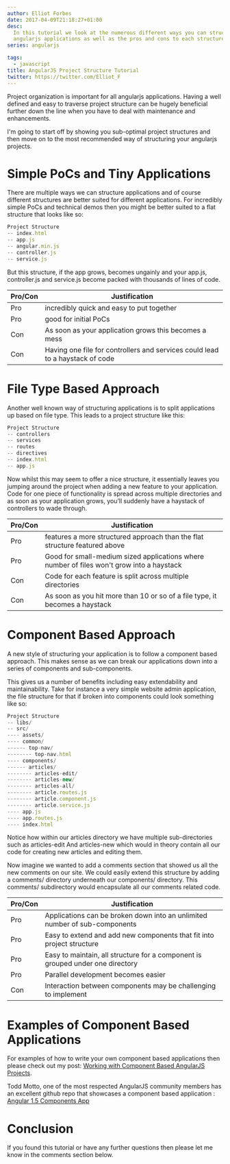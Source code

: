 ```yaml
---
author: Elliot Forbes
date: 2017-04-09T21:18:27+01:00
desc:
  In this tutorial we look at the numerous different ways you can structure your
  angularjs applications as well as the pros and cons to each structure
series: angularjs

tags:
  - javascript
title: AngularJS Project Structure Tutorial
twitter: https://twitter.com/Elliot_F
---
```


Project organization is important for all angularjs applications. Having a well
defined and easy to traverse project structure can be hugely beneficial further
down the line when you have to deal with maintenance and enhancements.

I'm going to start off by showing you sub-optimal project structures and then
move on to the most recommended way of structuring your angularjs projects.

# Simple PoCs and Tiny Applications

There are multiple ways we can structure applications and of course different
structures are better suited for different applications. For incredibly simple
PoCs and technical demos then you might be better suited to a flat structure
that looks like so:

```javascript
Project Structure
-- index.html
-- app.js
-- angular.min.js
-- controller.js
-- service.js
```

But this structure, if the app grows, becomes ungainly and your app.js,
controller.js and service.js become packed with thousands of lines of code.

| Pro/Con | Justification                                                                 |
| ------- | ----------------------------------------------------------------------------- |
| Pro     | incredibly quick and easy to put together                                     |
| Pro     | good for initial PoCs                                                         |
| Con     | As soon as your application grows this becomes a mess                         |
| Con     | Having one file for controllers and services could lead to a haystack of code |

# File Type Based Approach

Another well known way of structuring applications is to split applications up
based on file type. This leads to a project structure like this:

```javascript
Project Structure
-- controllers
-- services
-- routes
-- directives
-- index.html
-- app.js
```

Now whilst this may seem to offer a nice structure, it essentially leaves you
jumping around the project when adding a new feature to your application. Code
for one piece of functionality is spread across multiple directories and as soon
as your application grows, you’ll suddenly have a haystack of controllers to
wade through.

| Pro/Con | Justification                                                                             |
| ------- | ----------------------------------------------------------------------------------------- |
| Pro     | features a more structured approach than the flat structure featured above                |
| Pro     | Good for small-medium sized applications where number of files won't grow into a haystack |
| Con     | Code for each feature is split across multiple directories                                |
| Con     | As soon as you hit more than 10 or so of a file type, it becomes a haystack               |

# Component Based Approach

A new style of structuring your application is to follow a component based
approach. This makes sense as we can break our applications down into a series
of components and sub-components.

This gives us a number of benefits including easy extendability and
maintainability. Take for instance a very simple website admin application, the
file structure for that if broken into components could look something like so:

```javascript
Project Structure
-- libs/
-- src/
---- assets/
---- common/
------ top-nav/
-------- top-nav.html
---- components/
------ articles/
-------- articles-edit/
-------- articles-new/
-------- articles-all/
-------- article.routes.js
-------- article.component.js
-------- article.service.js
---- app.js
---- app.routes.js
---- index.html
```

Notice how within our articles directory we have multiple sub-directories such
as articles-edit And articles-new which would in theory contain all our code for
creating new articles and editing them.

Now imagine we wanted to add a comments section that showed us all the new
comments on our site. We could easily extend this structure by adding a
comments/ directory underneath our components/ directory. This comments/
subdirectory would encapsulate all our comments related code.

| Pro/Con | Justification                                                                  |
| ------- | ------------------------------------------------------------------------------ |
| Pro     | Applications can be broken down into an unlimited number of sub-components     |
| Pro     | Easy to extend and add new components that fit into project structure          |
| Pro     | Easy to maintain, all structure for a component is grouped under one directory |
| Pro     | Parallel development becomes easier                                            |
| Con     | Interaction between components may be challenging to implement                 |

# Examples of Component Based Applications

For examples of how to write your own component based applications then please
check out my post:
[Working with Component Based AngularJS Projects](/javascript/angularjs/working-with-angularjs-component-applications/).

Todd Motto, one of the most respected AngularJS community members has an
excellent github repo that showcases a component based application :
[Angular 1.5 Components App](https://github.com/toddmotto/angular-1-5-components-app)

# Conclusion

If you found this tutorial or have any further questions then please let me know
in the comments section below.
